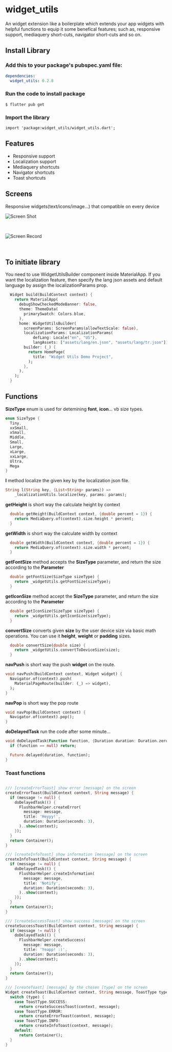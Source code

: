# widget_utils

An widget extension like a boilerplate which extends your app widgets with helpful functions to equip it some benefical features; such as, responsive support, mediaquery short-cuts, navigator short-cuts and so on.


## Install Library

### Add this to your package's pubspec.yaml file:

``` yml
dependencies:
  widget_utils: 0.2.8
```

### Run the code to install package

`$ flutter pub get`

### Import the library

`import 'package:widget_utils/widget_utils.dart';`



## Features
* Responsive support
* Localization support
* Mediaquery shortcuts
* Navigator shortcuts
* Toast shortcuts

## Screens

Responsive widgets(text/icons/image...) that compatible on every device
<br />

![Screen Shot](https://i.ibb.co/zfNxXGn/Screen-Shot-1442-01-03-at-09-35-15.png)

<br />

![Screen Record](https://media.giphy.com/media/iFyzu1ZgQvji7Qbtaf/giphy.gif)


<br />

## To initiate library
You need to use WidgetUtilsBuilder component inside MaterialApp.
If you want the localization feature, then specify the lang json assets and default language by assign the localizationParams prop.
```dart
  Widget build(BuildContext context) {
    return MaterialApp(
      debugShowCheckedModeBanner: false,
      theme: ThemeData(
        primarySwatch: Colors.blue,
      ),
      home: WidgetUtilsBuilder(
        screenParams: ScreenParams(allowTextScale: false),
        localizationParams: LocalizationParams(
            defLang: Locale("en", "US"),
            langAssets: ["assets/lang/en.json", "assets/lang/tr.json"]),
        builder: (_) {
          return HomePage(
            title: "Widget Utils Demo Project",
          );
        },
      ),
    );
  }
```


## Functions
__SizeType__ enum is used for detemining __font__, __icon__... vb size types.
```dart
enum SizeType {
  Tiny,
  xxSmall,
  xSmall,
  Middle,
  Small,
  Large,
  xLarge,
  xxLarge,
  Ultra,
  Mega
}
```

__l__ method localize the given key by the localization json file.
```dart
String l(String key, {List<String> params}) =>
    _localizationUtils.localize(key, params: params);
```


__getHeight__ is short way the calculate height by context
```dart
  double getHeight(BuildContext context, {double percent = 1}) {
    return MediaQuery.of(context).size.height * percent;
  }
```

__getWidth__ is short way the calculate width by context
```dart
  double getWidth(BuildContext context, {double percent = 1}) {
    return MediaQuery.of(context).size.width * percent;
  }
```

__getFontSize__ method accepts the __SizeType__ parameter, and return the size according to the __Parameter__ 
```dart
  double getFontSize(SizeType sizeType) {
    return _widgetUtils.getFontSize(sizeType);
  }
```

__getIconSize__ method accept the __SizeType__ parameter, and return the size according to the __Parameter__ 
```dart
  double getIconSize(SizeType sizeType) {
    return _widgetUtils.getIconSize(sizeType);
  }
```

__convertSize__ converts given __size__ by the user device size via basic math operations. You can use it __height__, __weight__ or __padding__ sizes.
```dart
  double convertSize(double size) {
    return _widgetUtils.convertToDeviceSize(size);
  }
```

__navPush__ is short way the push __widget__ on the route.
```dart
void navPush(BuildContext context, Widget widget) {
  Navigator.of(context).push(
    MaterialPageRoute(builder: (_) => widget),
  );
}
```

__navPop__ is short way the pop route
```dart
void navPop(BuildContext context) {
  Navigator.of(context).pop();
}
```

__doDelayedTask__ run the code after some minute...
```dart
void doDelayedTask(Function function, {Duration duration: Duration.zero}) {
  if (function == null) return;

  Future.delayed(duration, function);
}
```

### __Toast__ functions

```dart

/// [createErrorToast] show error [message] on the screen
createErrorToast(BuildContext context, String message) {
  if (message != null) {
    doDelayedTask(() {
      FlushbarHelper.createError(
        message: message,
        title: 'Heyyy!',
        duration: Duration(seconds: 3),
      )..show(context);
    });
  }
  return Container();
}

/// [createInfoToast] show information [message] on the screen
createInfoToast(BuildContext context, String message) {
  if (message != null) {
    doDelayedTask(() {
      FlushbarHelper.createInformation(
        message: message,
        title: 'Notify',
        duration: Duration(seconds: 3),
      )..show(context);
    });
  }
  return Container();
}

/// [createSuccessToast] show success [message] on the screen
createSuccessToast(BuildContext context, String message) {
  if (message != null) {
    doDelayedTask(() {
      FlushbarHelper.createSuccess(
        message: message,
        title: 'Yeapp! :)',
        duration: Duration(seconds: 3),
      )..show(context);
    });
  }
  return Container();
}

/// [createToast] [message] by the chosen [type] on the screen
Widget createToast(BuildContext context, String message, ToastType type) {
  switch (type) {
    case ToastType.SUCCESS:
      return createSuccessToast(context, message);
    case ToastType.ERROR:
      return createErrorToast(context, message);
    case ToastType.INFO:
      return createInfoToast(context, message);
    default:
      return Container();
  }
}
```







